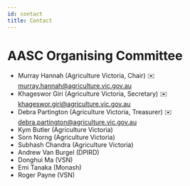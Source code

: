 ```yaml
---
id: contact
title: Contact
---
```


# AASC Organising Committee

* Murray Hannah (Agriculture Victoria, Chair) ✉️ murray.hannah@agriculture.vic.gov.au
* Khageswor Giri (Agriculture Victoria, Secretary) ✉️ khageswor.giri@agriculture.vic.gov.au
* Debra Partington (Agriculture Victoria, Treasurer) ✉️ debra.partington@agriculture.vic.gov.au
* Kym Butler (Agriculture Victoria)
* Sorn Norng (Agriculture Victoria)
* Subhash Chandra (Agriculture Victoria)
* Andrew Van Burgel (DPIRD) 
* Donghui Ma (VSN)
* Emi Tanaka (Monash)
* Roger Payne (VSN)
